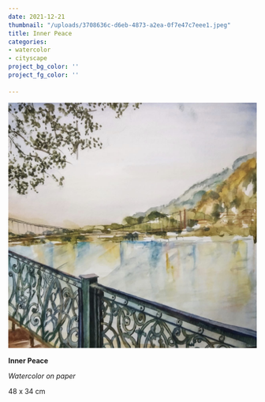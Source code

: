 ```yaml
---
date: 2021-12-21
thumbnail: "/uploads/3708636c-d6eb-4873-a2ea-0f7e47c7eee1.jpeg"
title: Inner Peace
categories:
- watercolor
- cityscape
project_bg_color: ''
project_fg_color: ''

---
```

![](/uploads/3708636c-d6eb-4873-a2ea-0f7e47c7eee1.jpeg)

**Inner Peace**

_Watercolor on paper_

48 x 34 cm